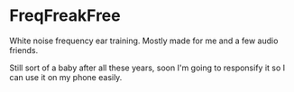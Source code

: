 # FreqFreakFree
White noise frequency ear training. Mostly made for me and a few audio friends.

Still sort of a baby after all these years, soon I'm going to responsify it so I can use it on my phone easily.
